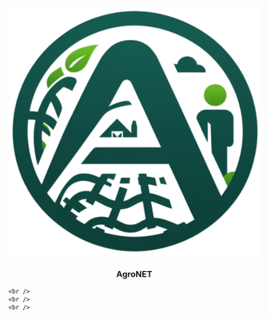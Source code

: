 <br />

<p align="center">
    <img src="https://github.com/Fre0Grella/AgroNET/blob/main/root/img/AgroNET_logo_preview_rev_1.png" alt="Logo" width="700" height="500">



  <h3 align="center">AgroNET</h3>

  <p align="center">
  <!-- some description -->

    <br />
    <br />
    <br />
  </p>

</p>